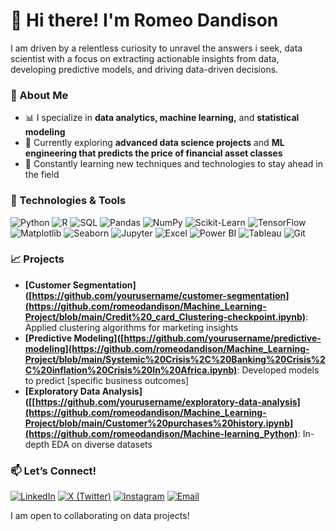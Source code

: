 # 👋 Hi there! I'm **Romeo Dandison**

I am driven by a relentless curiosity to unravel the answers i seek,  data scientist with a focus on extracting actionable insights from data, developing predictive models, and driving data-driven decisions. 

### 🔬 About Me
- 📊 I specialize in **data analytics, machine learning,** and **statistical modeling**
- 🔎 Currently exploring **advanced data science projects** and **ML engineering that predicts the price of financial asset classes**
- 🌱 Constantly learning new techniques and technologies to stay ahead in the field

### 🔧 Technologies & Tools
![Python](https://img.shields.io/badge/-Python-3776AB?logo=python&logoColor=white)
![R](https://img.shields.io/badge/-R-276DC3?logo=r&logoColor=white)
![SQL](https://img.shields.io/badge/-SQL-336791?logo=postgresql&logoColor=white)
![Pandas](https://img.shields.io/badge/-Pandas-150458?logo=pandas&logoColor=white)
![NumPy](https://img.shields.io/badge/-NumPy-013243?logo=numpy&logoColor=white)
![Scikit-Learn](https://img.shields.io/badge/-Scikit%20Learn-F7931E?logo=scikitlearn&logoColor=white)
![TensorFlow](https://img.shields.io/badge/-TensorFlow-FF6F00?logo=tensorflow&logoColor=white)
![Matplotlib](https://img.shields.io/badge/-Matplotlib-11557C?logo=python&logoColor=white)
![Seaborn](https://img.shields.io/badge/-Seaborn-3776AB?logo=python&logoColor=white)
![Jupyter](https://img.shields.io/badge/-Jupyter-F37626?logo=jupyter&logoColor=white)
![Excel](https://img.shields.io/badge/-Excel-217346?logo=microsoft-excel&logoColor=white)
![Power BI](https://img.shields.io/badge/-Power%20BI-F2C811?logo=powerbi&logoColor=black)
![Tableau](https://img.shields.io/badge/-Tableau-E97627?logo=tableau&logoColor=white)
![Git](https://img.shields.io/badge/-Git-F05032?logo=git&logoColor=white)


### 📈 Projects
- **[Customer Segmentation]([https://github.com/yourusername/customer-segmentation](https://github.com/romeodandison/Machine_Learning-Project/blob/main/Credit%20_card_Clustering-checkpoint.ipynb)**: Applied clustering algorithms for marketing insights
- **[Predictive Modeling]([https://github.com/yourusername/predictive-modeling](https://github.com/romeodandison/Machine_Learning-Project/blob/main/Systemic%20Crisis%2C%20Banking%20Crisis%2C%20inflation%20Crisis%20In%20Africa.ipynb)**: Developed models to predict [specific business outcomes]
- **[Exploratory Data Analysis]([[https://github.com/yourusername/exploratory-data-analysis](https://github.com/romeodandison/Machine_Learning-Project/blob/main/Customer%20purchases%20history.ipynb](https://github.com/romeodandison/Machine-learning_Python)**: In-depth EDA on diverse datasets

### 📫 Let’s Connect!
[![LinkedIn](https://img.shields.io/badge/-LinkedIn-0A66C2?logo=linkedin&logoColor=white)](https://www.linkedin.com/in/ro-meo)
[![X (Twitter)](https://img.shields.io/badge/-X-1DA1F2?logo=x&logoColor=white)](https://x.com/romeo_uts)
[![Instagram](https://img.shields.io/badge/-Instagram-E4405F?logo=instagram&logoColor=white)](https://instagram.com/romeo_uts)
[![Email](https://img.shields.io/badge/-Email-D14836?logo=gmail&logoColor=white)](mailto:talktoromeo.com)

I am open to collaborating on data projects!
